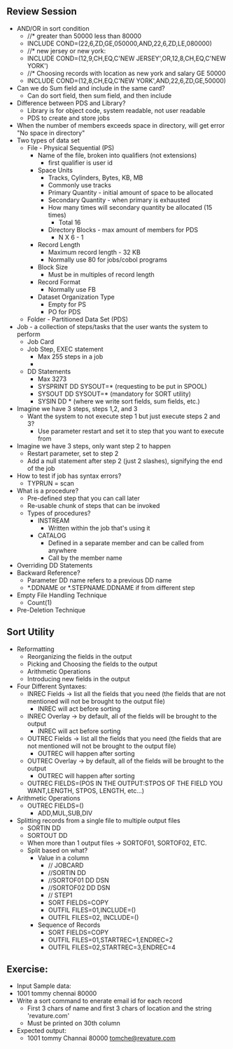 ## Review Session
- AND/OR in sort condition
    - //* greater than 50000 less than 80000
    - INCLUDE COND=(22,6,ZD,GE,050000,AND,22,6,ZD,LE,080000)
    - //* new jersey or new york:
    - INCLUDE COND=(12,9,CH,EQ,C'NEW JERSEY',OR,12,8,CH,EQ,C'NEW YORK')
    - //* Choosing records with location as new york and salary GE 50000
    - INCLUDE COND=(12,8,CH,EQ,C'NEW YORK',AND,22,6,ZD,GE,50000)
- Can we do Sum field and include in the same card?
    - Can do sort field, then sum field, and then include
- Difference between PDS and Library?
    - Library is for object code, system readable, not user readable
    - PDS to create and store jobs
- When the number of members exceeds space in directory, will get error "No space in directory"
- Two types of data set
    - File - Physical Sequential (PS)
        - Name of the file, broken into qualifiers (not extensions)
            - first qualifier is user id
        - Space Units
            - Tracks, Cylinders, Bytes, KB, MB
            - Commonly use tracks
            - Primary Quantity - initial amount of space to be allocated
            - Secondary Quantity - when primary is exhausted
            - How many times will secondary quantity be allocated (15 times)
                - Total 16
            - Directory Blocks - max amount of members for PDS
                - N X 6 - 1
        - Record Length
            - Maximum record length - 32 KB
            - Normally use 80 for jobs/cobol programs
        - Block Size
            - Must be in multiples of record length
        - Record Format
            - Normally use FB
        - Dataset Organization Type
            - Empty for PS
            - PO for PDS
    - Folder - Partitioned Data Set (PDS)
- Job - a collection of steps/tasks that the user wants the system to perform
    - Job Card
    - Job Step, EXEC statement
        - Max 255 steps in a job
        - 
    - DD Statements
        - Max 3273
        - SYSPRINT DD SYSOUT=* (requesting to be put in SPOOL)
        - SYSOUT DD SYSOUT=* (mandatory for SORT utility)
        - SYSIN DD * (where we write sort fields, sum fields, etc.)
- Imagine we have 3 steps, steps 1,2, and 3
    - Want the system to not execute step 1 but just execute steps 2 and 3?
        - Use parameter restart and set it to step that you want to execute from
- Imagine we have 3 steps, only want step 2 to happen
    - Restart parameter, set to step 2
    - Add a null statement after step 2 (just 2 slashes), signifying the end of the job
- How to test if job has syntax errors?
    - TYPRUN = scan
- What is a procedure?
    - Pre-defined step that you can call later
    - Re-usable chunk of steps that can be invoked
    - Types of procedures?
        - INSTREAM
            - Written within the job that's using it
        - CATALOG
            - Defined in a separate member and can be called from anywhere
            - Call by the member name
- Overriding DD Statements
- Backward Reference?
    - Parameter DD name refers to a previous DD name
    - *.DDNAME or *.STEPNAME.DDNAME if from different step
- Empty File Handling Technique
    - Count(1)
- Pre-Deletion Technique


## Sort Utility
- Reformatting
    - Reorganizing the fields in the output
    - Picking and Choosing the fields to the output
    - Arithmetic Operations
    - Introducing new fields in the output
- Four Different Syntaxes:
    - INREC Fields -> list all the fields that you need (the fields that are not mentioned will not be brought to the output file)
        - INREC will act before sorting
    - INREC Overlay -> by default, all of the fields will be brought to the output
        - INREC will act before sorting
    - OUTREC Fields -> list all the fields that you need (the fields that are not mentioned will not be brought to the output file)
        - OUTREC will happen after sorting
    - OUTREC Overlay -> by default, all of the fields will be brought to the output
        - OUTREC will happen after sorting
    - OUTREC FIELDS=(POS IN THE OUTPUT:STPOS OF THE FIELD YOU WANT,LENGTH, STPOS, LENGTH, etc...)
- Arithmetic Operations
    - OUTREC FIELDS=()
        - ADD,MUL,SUB,DIV
- Splitting records from a single file to multiple output files
    - SORTIN DD
    - SORTOUT DD
    - When more than 1 output files -> SORTOF01, SORTOF02, ETC.
    - Split based on what?
        - Value in a column
            - // JOBCARD
            - //SORTIN DD
            - //SORTOF01 DD DSN
            - //SORTOF02 DD DSN
            - // STEP1
            - SORT FIELDS=COPY
            - OUTFIL FILES=01,INCLUDE=()
            - OUTFIL FILES=02, INCLUDE=()
        - Sequence of Records
            - SORT FIELDS=COPY
            - OUTFIL FILES=01,STARTREC=1,ENDREC=2
            - OUTFIL FILES=02,STARTREC=3,ENDREC=4

## Exercise:
- Input Sample data:
- 1001 tommy chennai 80000
- Write a sort command to enerate email id for each record
    - First 3 chars of name and first 3 chars of location and the string 'revature.com'
    - Must be printed on 30th column
- Expected output:
    - 1001 tommy Channai 80000    tomche@revature.com
